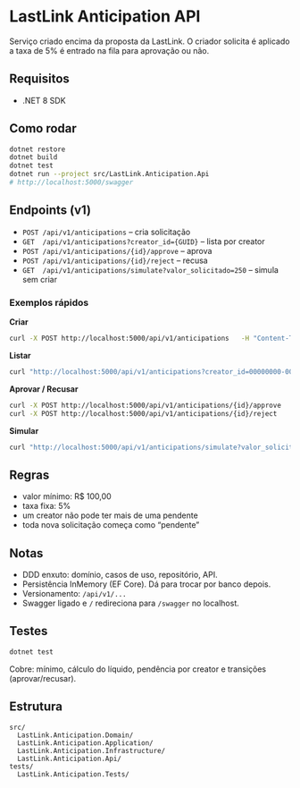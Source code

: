 # LastLink Anticipation API

Serviço criado encima da proposta da LastLink. O criador solicita é aplicado a taxa de 5% é entrado na fila para aprovação ou não.

## Requisitos
- .NET 8 SDK

## Como rodar
```bash
dotnet restore
dotnet build
dotnet test
dotnet run --project src/LastLink.Anticipation.Api
# http://localhost:5000/swagger
```

## Endpoints (v1)
- `POST /api/v1/anticipations` – cria solicitação
- `GET  /api/v1/anticipations?creator_id={GUID}` – lista por creator
- `POST /api/v1/anticipations/{id}/approve` – aprova
- `POST /api/v1/anticipations/{id}/reject` – recusa
- `GET  /api/v1/anticipations/simulate?valor_solicitado=250` – simula sem criar

### Exemplos rápidos
**Criar**
```bash
curl -X POST http://localhost:5000/api/v1/anticipations   -H "Content-Type: application/json"   -d '{ "creatorId":"00000000-0000-0000-0000-000000000001", "valorSolicitado":250, "dataSolicitacao":"2025-09-09T12:00:00Z" }'
```

**Listar**
```bash
curl "http://localhost:5000/api/v1/anticipations?creator_id=00000000-0000-0000-0000-000000000001"
```

**Aprovar / Recusar**
```bash
curl -X POST http://localhost:5000/api/v1/anticipations/{id}/approve
curl -X POST http://localhost:5000/api/v1/anticipations/{id}/reject
```

**Simular**
```bash
curl "http://localhost:5000/api/v1/anticipations/simulate?valor_solicitado=250"
```

## Regras
- valor mínimo: R$ 100,00
- taxa fixa: 5%
- um creator não pode ter mais de uma pendente
- toda nova solicitação começa como “pendente”

## Notas
- DDD enxuto: domínio, casos de uso, repositório, API.
- Persistência InMemory (EF Core). Dá para trocar por banco depois.
- Versionamento: `/api/v1/...`
- Swagger ligado e `/` redireciona para `/swagger` no localhost.

## Testes
```bash
dotnet test
```
Cobre: mínimo, cálculo do líquido, pendência por creator e transições (aprovar/recusar).

## Estrutura
```
src/
  LastLink.Anticipation.Domain/
  LastLink.Anticipation.Application/
  LastLink.Anticipation.Infrastructure/
  LastLink.Anticipation.Api/
tests/
  LastLink.Anticipation.Tests/
```
